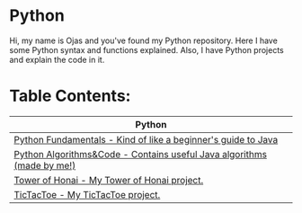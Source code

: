 # Python
Hi, my name is Ojas and you've found my Python repository. Here I have some Python syntax and functions explained. Also, I have Python projects and explain the code in it.
# Table Contents:
| Python
| ------------------
| [Python Fundamentals - Kind of like a beginner's guide to Java](https://github.com/BOLTZZ/Python/tree/master/Python%20Fundamentals)
| [Python Algorithms&Code - Contains useful Java algorithms (made by me!)](https://github.com/BOLTZZ/Python/tree/master/Python%20Algorithms%20%26%20Code)
| [Tower of Honai - My Tower of Honai project.](https://github.com/BOLTZZ/Java/tree/master/Tower%20Of%20Honai%20(TOH))
| [TicTacToe - My TicTacToe project.](https://github.com/BOLTZZ/Java/tree/master/TicTacToe)
